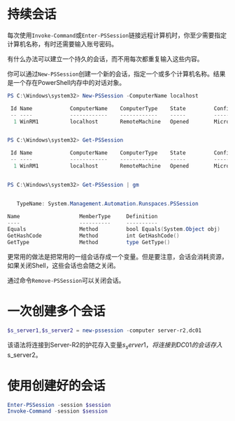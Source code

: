 # 持续会话

每次使用`Invoke-Command`或`Enter-PSSession`链接远程计算机时，你至少需要指定计算机名称，有时还需要输入账号密码。

有什么办法可以建立一个持久的会话，而不用每次都重复输入这些内容。

你可以通过`New-PSSession`创建一个新的会话，指定一个或多个计算机名称。结果是一个存在PowerShell内存中的对话对象。

```powershell
PS C:\Windows\system32> New-PSSession -ComputerName localhost

 Id Name            ComputerName    ComputerType    State         ConfigurationName     Availability
 -- ----            ------------    ------------    -----         -----------------     ------------
  1 WinRM1          localhost       RemoteMachine   Opened        Microsoft.PowerShell     Available


PS C:\Windows\system32> Get-PSSession

 Id Name            ComputerName    ComputerType    State         ConfigurationName     Availability
 -- ----            ------------    ------------    -----         -----------------     ------------
  1 WinRM1          localhost       RemoteMachine   Opened        Microsoft.PowerShell     Available


PS C:\Windows\system32> Get-PSSession | gm


   TypeName: System.Management.Automation.Runspaces.PSSession

Name                   MemberType     Definition
----                   ----------     ----------
Equals                 Method         bool Equals(System.Object obj)
GetHashCode            Method         int GetHashCode()
GetType                Method         type GetType()
```

更常用的做法是把常用的一组会话存成一个变量。但是要注意，会话会消耗资源，如果关闭Shell，这些会话也会随之关闭。

通过命令`Remove-PSSession`可以关闭会话。

# 一次创建多个会话

```powershell
$s_server1,$s_server2 = new-pssession -computer server-r2,dc01
```

该语法将连接到Server-R2的护花存入变量$s_server1，将连接到DC01的会话存入$s_server2。

# 使用创建好的会话

```powershell
Enter-PSSession -session $session
Invoke-Command -session $session
```



